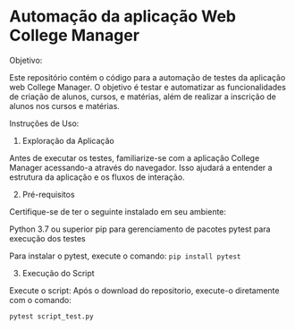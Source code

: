 # Automação da aplicação Web College Manager

Objetivo:

Este repositório contém o código para a automação de testes da aplicação web College Manager. O objetivo é testar e automatizar as funcionalidades de criação de alunos, cursos, e matérias, além de realizar a inscrição de alunos nos cursos e matérias.

Instruções de Uso:

1. Exploração da Aplicação

Antes de executar os testes, familiarize-se com a aplicação College Manager acessando-a através do navegador. Isso ajudará a entender a estrutura da aplicação e os fluxos de interação.

2. Pré-requisitos

Certifique-se de ter o seguinte instalado em seu ambiente:

Python 3.7 ou superior
pip para gerenciamento de pacotes
pytest para execução dos testes


Para instalar o pytest, execute o comando:
`pip install pytest`

3. Execução do Script
   
Execute o script:
Após o download do repositorio, execute-o diretamente com o comando:

`pytest script_test.py`

